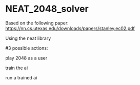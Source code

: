 # NEAT_2048_solver

Based on the following paper: 
https://nn.cs.utexas.edu/downloads/papers/stanley.ec02.pdf

Using the neat library

#3 possible actions:

play 2048 as a user

train the ai

run a trained ai
